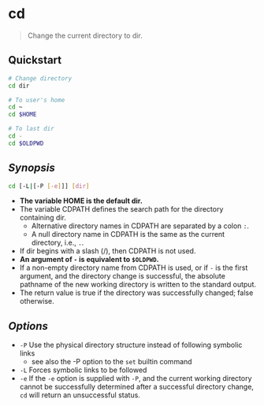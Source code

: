 # cd

> Change the current directory to dir.

## Quickstart

```bash
# Change directory
cd dir

# To user's home
cd ~
cd $HOME

# To last dir
cd -
cd $OLDPWD
```

## _Synopsis_

```bash
cd [-L|[-P [-e]]] [dir]
```

* **The variable HOME is the default dir.**
* The variable CDPATH defines the search path for the directory containing dir.
  * Alternative directory names in CDPATH are separated by a colon `:`.
  * A null directory name in CDPATH is the same as the current directory, i.e., `.`.
* If dir begins with a slash \(/\), then CDPATH is not used.
* **An argument of `-` is equivalent to `$OLDPWD`.**
* If a non-empty directory name from CDPATH is used, or if `-` is the first argument, and the directory change is successful, the absolute pathname of the new working directory is written to the standard output.
* The return value is true if the directory was successfully changed; false otherwise.

## _Options_

* `-P` Use the physical directory structure instead of following symbolic links
  * see also the -P option to the `set` builtin command
* `-L` Forces symbolic links to be followed
* `-e` If the `-e` option is supplied with `-P`, and the current working directory cannot be successfully determined after a successful directory change, `cd` will return an unsuccessful status.

